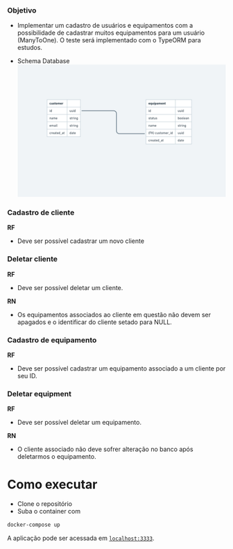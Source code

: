 ### Objetivo

- Implementar um cadastro de usuários e equipamentos com a possibilidade de cadastrar muitos equipamentos para um usuário (ManyToOne).
O teste será implementado com o TypeORM para estudos.

- Schema Database
![Screenshot](screenshot.png)

### Cadastro de cliente

**RF**
- Deve ser possível cadastrar um novo cliente


### Deletar cliente

**RF**
- Deve ser possível deletar um cliente.

**RN**
- Os equipamentos associados ao cliente em questão não devem ser apagados e o identificar do cliente setado para NULL.

### Cadastro de equipamento

**RF**
- Deve ser possível cadastrar um equipamento associado a um cliente por seu ID.


### Deletar equipment

**RF**
- Deve ser possível deletar um equipamento.

**RN**
- O cliente associado não deve sofrer alteração no banco após deletarmos o equipamento.


# Como executar

- Clone o repositório
- Suba o container com 
```bash
docker-compose up
```

A aplicação pode ser acessada em [`localhost:3333`](http://localhost:3333).